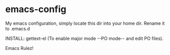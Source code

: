 emacs-config
============

My emacs configuration, simply locate this dir into your home dir. Rename it to .emacs.d

INSTALL:
gettext-el (To enable major mode --PO mode-- and edit PO files).

Emacs Rulez! 
